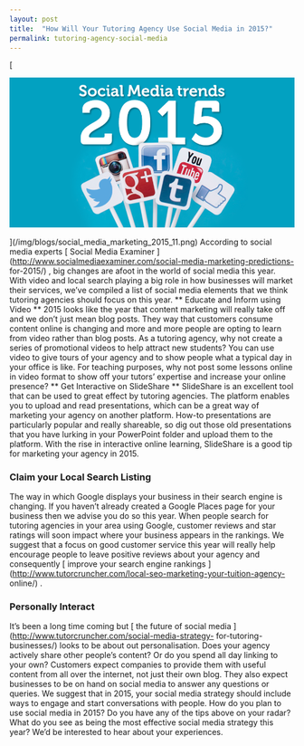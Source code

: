 ```yaml
---
layout: post
title:  "How Will Your Tutoring Agency Use Social Media in 2015?"
permalink: tutoring-agency-social-media
---
```

[

![Social Media](/img/blogs/social_media_marketing_2015_11.png)

](/img/blogs/social_media_marketing_2015_11.png) According to
social media experts [ Social Media Examiner
](http://www.socialmediaexaminer.com/social-media-marketing-predictions-
for-2015/) , big changes are afoot in the world of social media this year.
With video and local search playing a big role in how businesses will market
their services, we’ve compiled a list of social media elements that we think
tutoring agencies should focus on this year. ** Educate and Inform using Video
** 2015 looks like the year that content marketing will really take off and we
don’t just mean blog posts. They way that customers consume content online is
changing and more and more people are opting to learn from video rather than
blog posts. As a tutoring agency, why not create a series of promotional
videos to help attract new students? You can use video to give tours of your
agency and to show people what a typical day in your office is like. For
teaching purposes, why not post some lessons online in video format to show
off your tutors’ expertise and increase your online presence? ** Get
Interactive on SlideShare ** SlideShare is an excellent tool that can be used
to great effect by tutoring agencies. The platform enables you to upload and
read presentations, which can be a great way of marketing your agency on
another platform. How-to presentations are particularly popular and really
shareable, so dig out those old presentations that you have lurking in your
PowerPoint folder and upload them to the platform. With the rise in
interactive online learning, SlideShare is a good tip for marketing your
agency in 2015. 

### Claim your Local Search Listing

The way in which Google
displays your business in their search engine is changing. If you haven’t
already created a Google Places page for your business then we advise you do
so this year. When people search for tutoring agencies in your area using
Google, customer reviews and star ratings will soon impact where your business
appears in the rankings. We suggest that a focus on good customer service this
year will really help encourage people to leave positive reviews about your
agency and consequently [ improve your search engine rankings
](http://www.tutorcruncher.com/local-seo-marketing-your-tuition-agency-
online/) . 

### Personally Interact

It’s been a long time coming but [ the
future of social media ](http://www.tutorcruncher.com/social-media-strategy-
for-tutoring-businesses/) looks to be about out personalisation. Does your
agency actively share other people’s content? Or do you spend all day linking
to your own? Customers expect companies to provide them with useful content
from all over the internet, not just their own blog. They also expect
businesses to be on hand on social media to answer any questions or queries.
We suggest that in 2015, your social media strategy should include ways to
engage and start conversations with people. How do you plan to use social
media in 2015? Do you have any of the tips above on your radar? What do you
see as being the most effective social media strategy this year? We’d be
interested to hear about your experiences.
